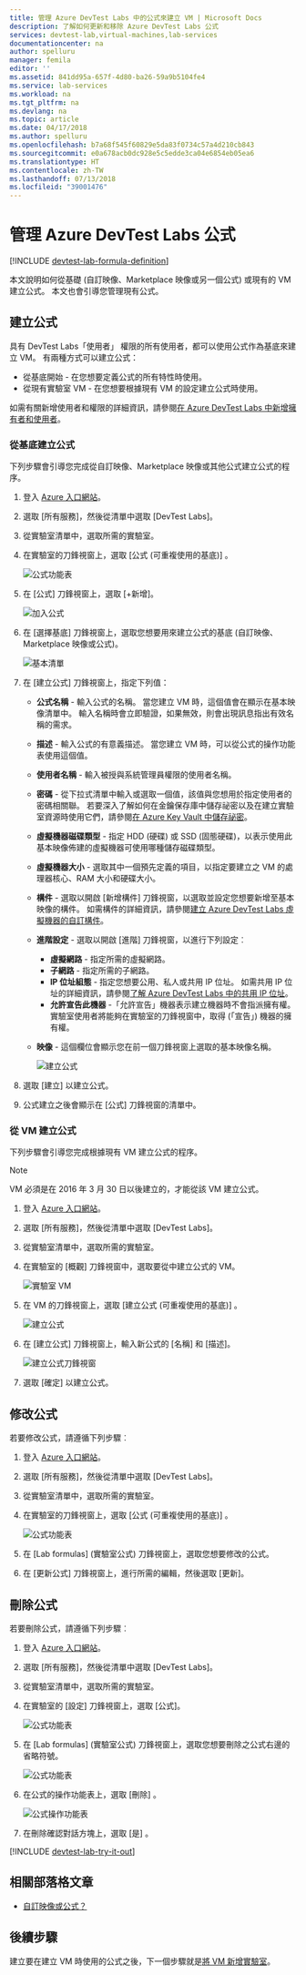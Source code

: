 ```yaml
---
title: 管理 Azure DevTest Labs 中的公式來建立 VM | Microsoft Docs
description: 了解如何更新和移除 Azure DevTest Labs 公式
services: devtest-lab,virtual-machines,lab-services
documentationcenter: na
author: spelluru
manager: femila
editor: ''
ms.assetid: 841dd95a-657f-4d80-ba26-59a9b5104fe4
ms.service: lab-services
ms.workload: na
ms.tgt_pltfrm: na
ms.devlang: na
ms.topic: article
ms.date: 04/17/2018
ms.author: spelluru
ms.openlocfilehash: b7a68f545f60829e5da83f0734c57a4d210cb843
ms.sourcegitcommit: e0a678acb0dc928e5c5edde3ca04e6854eb05ea6
ms.translationtype: HT
ms.contentlocale: zh-TW
ms.lasthandoff: 07/13/2018
ms.locfileid: "39001476"
---
```

# <a name="manage-azure-devtest-labs-formulas"></a>管理 Azure DevTest Labs 公式

[!INCLUDE [devtest-lab-formula-definition](../../includes/devtest-lab-formula-definition.md)]

本文說明如何從基礎 (自訂映像、Marketplace 映像或另一個公式) 或現有的 VM 建立公式。 本文也會引導您管理現有公式。

## <a name="create-a-formula"></a>建立公式
具有 DevTest Labs「使用者」  權限的所有使用者，都可以使用公式作為基底來建立 VM。 有兩種方式可以建立公式： 

* 從基底開始 - 在您想要定義公式的所有特性時使用。
* 從現有實驗室 VM - 在您想要根據現有 VM 的設定建立公式時使用。

如需有關新增使用者和權限的詳細資訊，請參閱[在 Azure DevTest Labs 中新增擁有者和使用者](./devtest-lab-add-devtest-user.md)。

### <a name="create-a-formula-from-a-base"></a>從基底建立公式
下列步驟會引導您完成從自訂映像、Marketplace 映像或其他公式建立公式的程序。

1. 登入 [Azure 入口網站](http://go.microsoft.com/fwlink/p/?LinkID=525040)。

2. 選取 [所有服務]，然後從清單中選取 [DevTest Labs]。

3. 從實驗室清單中，選取所需的實驗室。  

4. 在實驗室的刀鋒視窗上，選取 [公式 (可重複使用的基底)] 。
   
    ![公式功能表](./media/devtest-lab-create-formulas/lab-settings-formulas.png)

5. 在 [公式] 刀鋒視窗上，選取 [+新增]。
   
    ![加入公式](./media/devtest-lab-create-formulas/add-formula.png)

6. 在 [選擇基底]  刀鋒視窗上，選取您想要用來建立公式的基底 (自訂映像、Marketplace 映像或公式)。
   
    ![基本清單](./media/devtest-lab-create-formulas/base-list.png)

7. 在 [建立公式]  刀鋒視窗上，指定下列值：
   
    * **公式名稱** - 輸入公式的名稱。 當您建立 VM 時，這個值會在顯示在基本映像清單中。 輸入名稱時會立即驗證，如果無效，則會出現訊息指出有效名稱的需求。
    * **描述** - 輸入公式的有意義描述。 當您建立 VM 時，可以從公式的操作功能表使用這個值。
    * **使用者名稱** - 輸入被授與系統管理員權限的使用者名稱。
    * **密碼** - 從下拉式清單中輸入或選取一個值，該值與您想用於指定使用者的密碼相關聯。 若要深入了解如何在金鑰保存庫中儲存祕密以及在建立實驗室資源時使用它們，請參閱[在 Azure Key Vault 中儲存祕密](devtest-lab-store-secrets-in-key-vault.md)。
    * **虛擬機器磁碟類型** - 指定 HDD (硬碟) 或 SSD (固態硬碟)，以表示使用此基本映像佈建的虛擬機器可使用哪種儲存磁碟類型。
    * **虛擬機器大小** - 選取其中一個預先定義的項目，以指定要建立之 VM 的處理器核心、RAM 大小和硬碟大小。 
    * **構件** - 選取以開啟 [新增構件] 刀鋒視窗，以選取並設定您想要新增至基本映像的構件。 如需構件的詳細資訊，請參閱[建立 Azure DevTest Labs 虛擬機器的自訂構件](devtest-lab-artifact-author.md)。
    * **進階設定** - 選取以開啟 [進階] 刀鋒視窗，以進行下列設定︰
        * **虛擬網路** - 指定所需的虛擬網路。
        * **子網路** - 指定所需的子網路。    
        * **IP 位址組態** - 指定您想要公用、私人或共用 IP 位址。 如需共用 IP 位址的詳細資訊，請參閱[了解 Azure DevTest Labs 中的共用 IP 位址](./devtest-lab-shared-ip.md)。
        * **允許宣告此機器** -「允許宣告」機器表示建立機器時不會指派擁有權。 實驗室使用者將能夠在實驗室的刀鋒視窗中，取得 (「宣告」) 機器的擁有權。     
    * **映像** - 這個欄位會顯示您在前一個刀鋒視窗上選取的基本映像名稱。 
     
       ![建立公式](./media/devtest-lab-create-formulas/create-formula.png)

8. 選取 [建立]  以建立公式。

9. 公式建立之後會顯示在 [公式] 刀鋒視窗的清單中。

### <a name="create-a-formula-from-a-vm"></a>從 VM 建立公式
下列步驟會引導您完成根據現有 VM 建立公式的程序。 

> [!NOTE]
> VM 必須是在 2016 年 3 月 30 日以後建立的，才能從該 VM 建立公式。 
> 
> 

1. 登入 [Azure 入口網站](http://go.microsoft.com/fwlink/p/?LinkID=525040)。
2. 選取 [所有服務]，然後從清單中選取 [DevTest Labs]。
3. 從實驗室清單中，選取所需的實驗室。  
4. 在實驗室的 [概觀]  刀鋒視窗中，選取要從中建立公式的 VM。
   
    ![實驗室 VM](./media/devtest-lab-create-formulas/my-vms.png)
5. 在 VM 的刀鋒視窗上，選取 [建立公式 (可重複使用的基底)] 。
   
    ![建立公式](./media/devtest-lab-create-formulas/create-formula-menu.png)
6. 在 [建立公式] 刀鋒視窗上，輸入新公式的 [名稱] 和 [描述]。
   
    ![建立公式刀鋒視窗](./media/devtest-lab-create-formulas/create-formula-blade.png)
7. 選取 [確定]  以建立公式。

## <a name="modify-a-formula"></a>修改公式
若要修改公式，請遵循下列步驟︰

1. 登入 [Azure 入口網站](http://go.microsoft.com/fwlink/p/?LinkID=525040)。
2. 選取 [所有服務]，然後從清單中選取 [DevTest Labs]。
3. 從實驗室清單中，選取所需的實驗室。  
4. 在實驗室的刀鋒視窗上，選取 [公式 (可重複使用的基底)] 。
   
    ![公式功能表](./media/devtest-lab-manage-formulas/lab-settings-formulas.png)
5. 在 [Lab formulas] \(實驗室公式)  刀鋒視窗上，選取您想要修改的公式。
6. 在 [更新公式] 刀鋒視窗上，進行所需的編輯，然後選取 [更新]。

## <a name="delete-a-formula"></a>刪除公式
若要刪除公式，請遵循下列步驟︰

1. 登入 [Azure 入口網站](http://go.microsoft.com/fwlink/p/?LinkID=525040)。
2. 選取 [所有服務]，然後從清單中選取 [DevTest Labs]。
3. 從實驗室清單中，選取所需的實驗室。  
4. 在實驗室的 [設定] 刀鋒視窗上，選取 [公式]。
   
    ![公式功能表](./media/devtest-lab-manage-formulas/lab-settings-formulas.png)
5. 在 [Lab formulas] \(實驗室公式)  刀鋒視窗上，選取您想要刪除之公式右邊的省略符號。
   
    ![公式功能表](./media/devtest-lab-manage-formulas/lab-formulas-blade.png)
6. 在公式的操作功能表上，選取 [刪除] 。
   
    ![公式操作功能表](./media/devtest-lab-manage-formulas/formula-delete-context-menu.png)
7. 在刪除確認對話方塊上，選取 [是]  。

[!INCLUDE [devtest-lab-try-it-out](../../includes/devtest-lab-try-it-out.md)]

## <a name="related-blog-posts"></a>相關部落格文章
* [自訂映像或公式？](https://blogs.msdn.microsoft.com/devtestlab/2016/04/06/custom-images-or-formulas/)

## <a name="next-steps"></a>後續步驟
建立要在建立 VM 時使用的公式之後，下一個步驟就是[將 VM 新增實驗室](devtest-lab-add-vm.md)。

